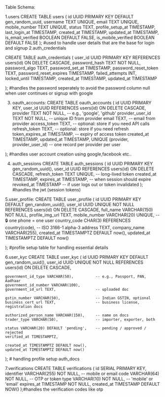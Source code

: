 Table Schema:

1.users 
CREATE TABLE users (
  id UUID PRIMARY KEY DEFAULT gen_random_uuid,
  username TEXT UNIQUE,
  email TEXT UNIQUE,
  mobile_number TEXT UNIQUE,
  status TEXT,
  profile_setup_at TIMESTAMP,
  last_login_at TIMESTAMP,
  created_at TIMESTAMP,
  updated_at TIMESTAMP,
  is_email_verified BOOLEAN DEFAULT FALSE,
  is_mobile_verified BOOLEAN DEFAULT FALSE
); #used to handle user details that are the base for login and signup
2.auth_credentials

CREATE TABLE auth_credentials (
  user_id UUID PRIMARY KEY REFERENCES users(id) ON DELETE CASCADE,
  password_hash TEXT NOT NULL,
  password_algo TEXT,
  password_set_at TIMESTAMP,
  password_reset_token TEXT,
  password_reset_expires TIMESTAMP,
  failed_attempts INT,
  locked_until TIMESTAMP,
  created_at TIMESTAMP,
  updated_at TIMESTAMP

); #handles the password seperately to avoid the password column null when user continues or signup with google


3. oauth_accounts:
CREATE TABLE oauth_accounts (
  id UUID PRIMARY KEY,
  user_id UUID REFERENCES users(id) ON DELETE CASCADE,
  provider TEXT NOT NULL,         -- e.g., 'google', 'github'
  provider_user_id TEXT NOT NULL, -- unique ID from provider
  email TEXT,                     -- email from provider
  access_token TEXT,              -- optional: store if you need API calls
  refresh_token TEXT,             -- optional: store if you need refresh
  token_expires_at TIMESTAMP,     -- expiry of access token
  created_at TIMESTAMP,
  updated_at TIMESTAMP,
  UNIQUE (provider, provider_user_id) -- one record per provider per user
 
);  #handles user account creation using google,facebook etc..

4. auth_sessions
CREATE TABLE auth_sessions (
  id UUID PRIMARY KEY gen_random_uuid(),
  user_id UUID REFERENCES users(id) ON DELETE CASCADE,
  refresh_token TEXT UNIQUE,      -- long-lived token
  created_at TIMESTAMP,
  expires_at TIMESTAMP,           -- when session should expire
  revoked_at TIMESTAMP            -- if user logs out or token invalidated
); #handles the jwt (session tokens)


5.user_profile:
CREATE TABLE user_profile (
    id UUID PRIMARY KEY DEFAULT gen_random_uuid(),
    user_id UUID UNIQUE NOT NULL REFERENCES users(id) ON DELETE CASCADE,
    full_name VARCHAR(150) NOT NULL,
    profile_img_url TEXT,
    mobile_number VARCHAR(20) UNIQUE,              -- 🔒 one phone = one user
    country_code CHAR(3) REFERENCES country(code), -- ISO 3166-1 alpha-3
    address TEXT,
    company_name VARCHAR(255),
    created_at TIMESTAMPTZ DEFAULT now(),
    updated_at TIMESTAMPTZ DEFAULT now()

); #profile setup table for handling essential details

6.user_kyc
 CREATE TABLE user_kyc (
    id UUID PRIMARY KEY DEFAULT gen_random_uuid(),
    user_id UUID UNIQUE NOT NULL REFERENCES users(id) ON DELETE CASCADE,
    
    government_id_type VARCHAR(50),          -- e.g., Passport, PAN, Aadhaar
    government_id_number VARCHAR(100),
    government_id_url TEXT,                  -- uploaded doc
    
    gstin_number VARCHAR(50),                -- Indian GSTIN, optional
    business_cert_url TEXT,                  -- business license, registration docs
    
    authorized_person_name VARCHAR(150),     -- name on docs
    trader_type VARCHAR(50),                 -- importer, exporter, both
    
    status VARCHAR(20) DEFAULT 'pending',    -- pending / approved / rejected
    verified_at TIMESTAMPTZ,
    
    created_at TIMESTAMPTZ DEFAULT now(),
    updated_at TIMESTAMPTZ DEFAULT now()
); # handling profile setup auth_docs

7.verifications
CREATE TABLE verifications (
  id SERIAL PRIMARY KEY,
  identifier VARCHAR(255) NOT NULL,     -- mobile or email
  code VARCHAR(64) NOT NULL,            -- OTP or token
  type VARCHAR(10) NOT NULL,            -- 'mobile' or 'email'
  expires_at TIMESTAMP NOT NULL,
  created_at TIMESTAMP DEFAULT NOW()
);#handles the verification codes like otp 
